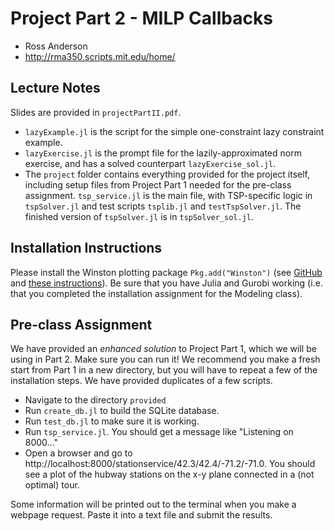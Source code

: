 # Project Part 2 - MILP Callbacks

* Ross Anderson
* http://rma350.scripts.mit.edu/home/

## Lecture Notes

Slides are provided in `projectPartII.pdf`.

* `lazyExample.jl` is the script for the simple one-constraint lazy constraint example.
* `lazyExercise.jl` is the prompt file for the lazily-approximated norm exercise, and has a solved counterpart `lazyExercise_sol.jl`.
* The `project` folder contains everything provided for the project itself, including setup files from Project Part 1 needed for the pre-class assignment. `tsp_service.jl` is the main file, with TSP-specific logic in `tspSolver.jl` and test scripts `tsplib.jl` and `testTspSolver.jl`. The finished version of `tspSolver.jl` is in `tspSolver_sol.jl`.

## Installation Instructions

Please install the Winston plotting package `Pkg.add("Winston")` (see [GitHub](https://github.com/nolta/Winston.jl) and [these instructions](http://homerreid.dyndns.org/teaching/18.330/InstallingWinston.shtml)). Be sure that you have Julia and Gurobi working (i.e. that you completed the installation assignment for the Modeling class).

## Pre-class Assignment

We have provided an _enhanced solution_ to Project Part 1, which we will be using in Part 2.  Make sure you can run it!  We recommend you make a fresh start from Part 1 in a new directory, but you will have to repeat a few of the installation steps.  We have provided duplicates of a few scripts.

* Navigate to the directory `provided`
* Run `create_db.jl` to build the SQLite database.
* Run `test_db.jl` to make sure it is working.
* Run `tsp_service.jl`. You should get a message like "Listening on 8000..."
* Open a browser and go to http://localhost:8000/stationservice/42.3/42.4/-71.2/-71.0.  You should see a plot of the hubway stations on the x-y plane connected in a (not optimal) tour.

Some information will be printed out to the terminal when you make a webpage request.  Paste it into a text file and submit the results.